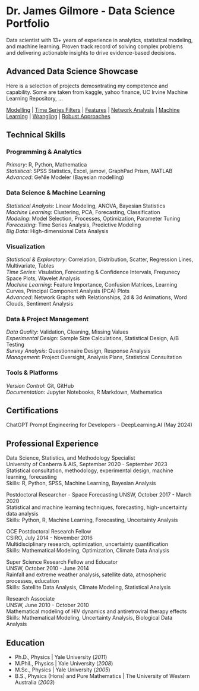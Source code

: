 # Dr. James Gilmore - Data Science Portfolio

Data scientist with 13+ years of experience in analytics, statistical modeling, and machine learning. Proven track record of solving complex problems and delivering actionable insights to drive evidence-based decisions.

## Advanced Data Science Showcase

Here is a selection of projects demosntrating my competence and capability. Some are taken from kaggle, yahoo finance, UC Irvine Machine Learning Repository, ... 

[Modelling](https://www.linkedin.com/in/james-gilmore-5724821a/) | [Time Series Filters](https://www.linkedin.com/in/james-gilmore-5724821a/) | 
[Features](https://www.linkedin.com/in/james-gilmore-5724821a/)  | [Network Analysis](https://www.linkedin.com/in/james-gilmore-5724821a/) | 
[Machine Learning](https://www.linkedin.com/in/james-gilmore-5724821a/) | [Wrangling](https://www.linkedin.com/in/james-gilmore-5724821a/) | [Robust Approaches](https://www.linkedin.com/in/james-gilmore-5724821a/)

## Technical Skills
### Programming & Analytics
_Primary_: R, Python, Mathematica  
_Statistical_:  SPSS Statistics, Excel, jamovi, GraphPad Prism, MATLAB  
_Advanced_: GeNIe Modeler (Bayesian modelling)

### Data Science & Machine Learning

_Statistical Analysis_: Linear Modeling, ANOVA, Bayesian Statistics  
_Machine Learning_: Clustering, PCA, Forecasting, Classification  
_Modeling_: Model Selection, Processes, Optimization, Parameter Tuning  
_Forecasting_: Time Series Analysis, Predictive Modeling  
_Big Data_: High-dimensional Data Analysis

### Visualization

_Statistical & Exploratory_: Correlation, Distribution, Scatter, Regression Lines, Multivariate, Tables  
_Time Series_: Visulation, Forecasting & Confidence Intervals, Frequnecy Space Plots, Wavelet Analysis  
_Machine Learning_: Feature Importance, Confusion Matrices, Learning Curves, Principal Component Analysis (PCA) Plots  
_Advanced_: Network Graphs with Relationships, 2d & 3d Animations, Word Clouds, Sentiment Analysis

### Data & Project Management

_Data Quality_: Validation, Cleaning, Missing Values  
_Experimental Design_: Sample Size Calculations, Statistical Design, A/B Testing  
_Survey Analysis_: Questionnaire Design, Response Analysis  
_Management_: Project Oversight, Analysis Plans, Statistical Consultation

### Tools & Platforms

_Version Control_: Git, GitHub  
_Documentation_: Jupyter Notebooks, R Markdown, Mathematica

## Certifications

ChatGPT Prompt Engineering for Developers - DeepLearning.AI (May 2024)

## Professional Experience

Data Science, Statistics, and Methodology Specialist  
University of Canberra & AIS, September 2020 - September 2023  
Statistical consultation, methodology, experimental design, machine learning, forecasting  
Skills: R, Python, SPSS, Machine Learning, Bayesian Analysis

Postdoctoral Researcher - Space Forecasting
UNSW, October 2017 - March 2020  
Statistical and machine learning techniques, forecasting, high-uncertainty data analysis  
Skills: Python, R, Machine Learning, Forecasting, Uncertainty Analysis

OCE Postdoctoral Research Fellow  
CSIRO, July 2014 - November 2016  
Multidisciplinary research, optimization, uncertainty quantification  
Skills: Mathematical Modeling, Optimization, Climate Data Analysis

Super Science Research Fellow and Educator  
UNSW, October 2010 - June 2014  
Rainfall and extreme weather analysis, satellite data, atmospheric processes, education  
Skills: Satellite Data Analysis, Climate Modeling, Statistical Analysis

Research Associate  
UNSW, June 2010 - October 2010  
Mathematical modeling of HIV dynamics and antiretroviral therapy effects  
Skills: Mathematical Modeling, Uncertainty Analysis, Biological Data Analysis


## Education
- Ph.D., Physics | Yale University (_2011_)
- M.Phil., Physics	| Yale University (_2008_)									       		
- M.Sc., Physics	| Yale University (_2005_)	 			        		
- B.S., Physics (Hons) and Pure Mathematics | The University of Western Australia (_2003_)




